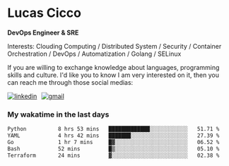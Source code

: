 # Lucas Cicco

**DevOps Engineer & SRE**

Interests: Clouding Computing / Distributed System / Security / Container Orchestration / DevOps / Automatization / Golang / SELinux

If you are willing to exchange knowledge about languages, programming skills and culture. I'd like you to know I am very interested on it, then you can reach me through those social medias:

<div style="display: flex; align-items: center; gap: 10px;">
  <a href="https://www.linkedin.com/in/lucas-vitor-de-cicco" target="_blank">
    <img
      src="https://img.shields.io/badge/-LinkedIn-%230077B5?style=for-the-badge&logo=linkedin&logoColor=white"
      alt="linkedin"
      target="_blank" 
    />
  </a>
  <a href="mailto:lucasvitorx1@gmail.com">
      <img
        src="https://img.shields.io/badge/-Gmail-%23333?style=for-the-badge&logo=gmail&logoColor=white"
        alt="gmail"
        target="_blank"
      />
  </a>
</div>

### My wakatime in the last days

<!--START_SECTION:waka-->

```txt
Python          8 hrs 53 mins   █████████████░░░░░░░░░░░░   51.71 %
YAML            4 hrs 42 mins   ███████░░░░░░░░░░░░░░░░░░   27.39 %
Go              1 hr 7 mins     █▓░░░░░░░░░░░░░░░░░░░░░░░   06.52 %
Bash            52 mins         █▒░░░░░░░░░░░░░░░░░░░░░░░   05.10 %
Terraform       24 mins         ▓░░░░░░░░░░░░░░░░░░░░░░░░   02.38 %
```

<!--END_SECTION:waka-->
